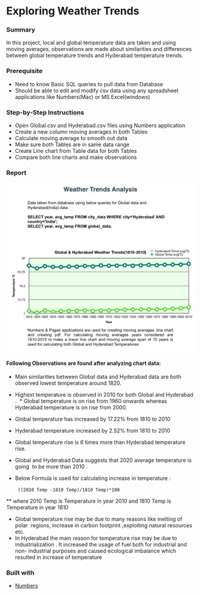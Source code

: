 # Exploring Weather Trends

### Summary
  In this project, local and global temperature data are taken and using moving averages, observations are made about similarities and differences between global temperature trends and Hyderabad temperature trends.

### Prerequisite
  * Need to know Basic SQL queries to pull data from Database
  * Should be able to edit and modify csv data using any spreadsheet applications like Numbers(Mac) or MS Excel(windows)

### Step-by-Step Instructions
   * Open Global.csv and Hyderabad.csv files using Numbers application
   * Create a new column moving averages in both Tables
   * Calculate moving average to smooth out data
   * Make sure both Tables are in same data range
   * Create Line chart from Table data for both Tables
   * Compare both line charts and make observations

### Report

  ![png](report_1.png)

#### Following Observations are found after analyzing chart data:
* Main similarities between Global data and Hyderabad data are both observed lowest temperature around 1820.
* Highest temperature is observed in 2010 for both Global and Hyderabad .
 * Global temperature is on rise from 1960 onwards whereas Hyderabad temperature is on rise from 2000.
* Global temperature has increased by 17.22% from 1810 to 2010  
* Hyderabad temperature increased by 2.52% from 1810 to 2010  
* Global temperature rise is 6 times more than Hyderabad temperature rise.  
* Global and Hyderabad Data suggests that 2020 average temperature is going  to be more than 2010 .  
* Below Formula is used for calculating increase in temperature :     

       ((2010 Temp -1810 Temp)/1810 Temp)*100 

 ** where 2010 Temp is Temperature in year 2010 and 1810 Temp is Temperature in year 1810  
* Global temperature rise may be due to many reasons like melting of polar  regions, increase in carbon footprint ,exploiting natural resources etc.
* In Hyderabad the main reason for temperature rise may be due to  industrialization . It increased the usage of fuel both for industrial and non- industrial purposes and caused ecological imbalance which resulted in increase of temperature

### Built with
* [Numbers](https://www.apple.com/in/numbers/)
